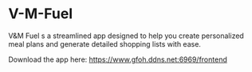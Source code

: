 # V-M-Fuel
V&amp;M Fuel s a streamlined app designed to help you create personalized meal plans and generate detailed shopping lists with ease.

Download the app here: https://www.gfoh.ddns.net:6969/frontend
